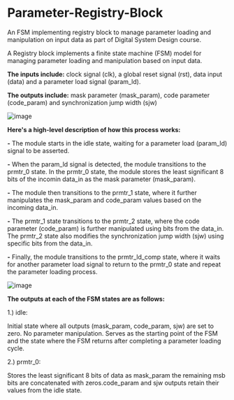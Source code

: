 # Parameter-Registry-Block
An FSM implementing registry block to manage parameter loading and manipulation on input data as part of Digital System Design course.

 A Registry block implements a finite state machine (FSM) model for managing parameter loading and manipulation based on input data.
 
 **The inputs include:** clock signal (clk), a global reset signal (rst), data input (data) and a parameter load signal (param_ld).
 
 **The outputs include:** mask parameter (mask_param), code parameter (code_param) and synchronization jump width (sjw)

 ![image](https://github.com/Abu20406/Parameter-Registry-Block/assets/68015588/a3eb3b72-d5c2-4d0a-8e16-c674fad5a140)


 **Here's a high-level description of how this process works:**
 
**-** The module starts in the idle state, waiting for a parameter load (param_ld) signal to be asserted.

**-** When the param_ld signal is detected, the module transitions to the prmtr_0 state. In the prmtr_0 state, the module stores the least significant 8 bits of the incomin data_in as the mask parameter (mask_param).

**-** The module then transitions to the prmtr_1 state, where it further manipulates the mask_param and code_param values based on the incoming data_in.

**-** The prmtr_1 state transitions to the prmtr_2 state, where the code parameter (code_param) is further manipulated using bits from the data_in. The prmtr_2 state also modifies the synchronization jump width (sjw) using specific bits from the data_in.

**-** Finally, the module transitions to the prmtr_ld_comp state, where it waits for another parameter load signal to return to the prmtr_0 state and repeat the parameter loading process.

![image](https://github.com/Abu20406/Parameter-Registry-Block/assets/68015588/c0dad406-6e4e-4c57-bb88-45f598957e5e)

**The outputs at each of the FSM states are as follows:**

 1.) idle:
 
Initial state where all outputs (mask_param, code_param, sjw) are set to zero. No parameter manipulation. Serves as the starting point of the FSM and the state where the FSM returns after completing a parameter loading cycle.

 2.) prmtr_0:
 
Stores the least significant 8 bits of data as mask_param the remaining msb bits are concatenated with zeros.code_param and sjw outputs retain their values from the idle state.
